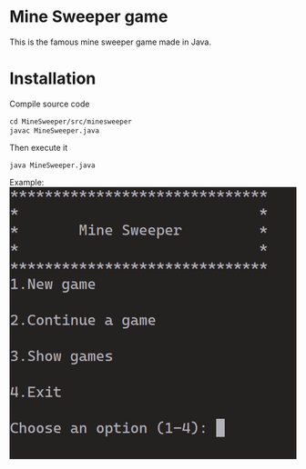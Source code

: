 # Mine Sweeper game

This is the famous mine sweeper game made in Java.

# Installation

Compile source code
```shell
cd MineSweeper/src/minesweeper
javac MineSweeper.java
```

Then execute it
```shell
java MineSweeper.java
```

Example:
![Mine Sweeper](minesweeper.png)

